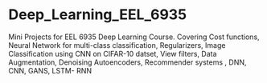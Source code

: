 # Deep_Learning_EEL_6935
Mini Projects for EEL 6935 Deep Learning Course. Covering Cost functions, Neural Network for multi-class classification, Regularizers, Image Classification using CNN on CIFAR-10 datset, View filters, Data Augmentation, Denoising Autoencoders, Recommender systems , DNN, CNN, GANS, LSTM- RNN 
